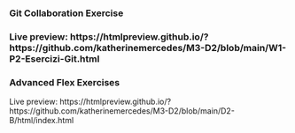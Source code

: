 <h3>Git Collaboration Exercise<h3>
<p>Live preview: https://htmlpreview.github.io/?https://github.com/katherinemercedes/M3-D2/blob/main/W1-P2-Esercizi-Git.html</p>

<h3>Advanced Flex Exercises</h3>
<p>Live preview: https://htmlpreview.github.io/?https://github.com/katherinemercedes/M3-D2/blob/main/D2-B/html/index.html</p>
